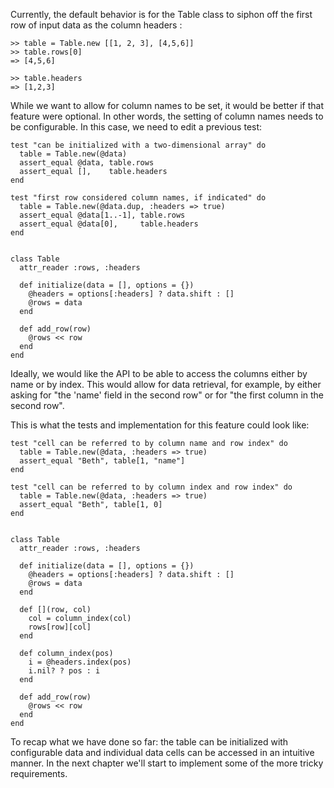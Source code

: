 
Currently, the default behavior is for the Table class to siphon off the first row of input data as the column headers :

    >> table = Table.new [[1, 2, 3], [4,5,6]]
    >> table.rows[0]
    => [4,5,6]

    >> table.headers
    => [1,2,3]

While we want to allow for column names to be set, it would be better if that feature were optional. In other words, the setting of column names needs to be configurable. In this case, we need to edit a previous test:

    test "can be initialized with a two-dimensional array" do
      table = Table.new(@data)
      assert_equal @data, table.rows
      assert_equal [],    table.headers
    end

    test "first row considered column names, if indicated" do
      table = Table.new(@data.dup, :headers => true)
      assert_equal @data[1..-1], table.rows
      assert_equal @data[0],     table.headers
    end


    class Table
      attr_reader :rows, :headers

      def initialize(data = [], options = {})
        @headers = options[:headers] ? data.shift : []
        @rows = data
      end

      def add_row(row)
        @rows << row
      end
    end

Ideally, we would like the API to be able to access the columns either by name or by index. This would allow for data retrieval, for example, by either asking for "the 'name' field in the second row" or for "the first column in the second row".

This is what the tests and implementation for this feature could look like:

    test "cell can be referred to by column name and row index" do
      table = Table.new(@data, :headers => true)
      assert_equal "Beth", table[1, "name"]
    end

    test "cell can be referred to by column index and row index" do
      table = Table.new(@data, :headers => true)
      assert_equal "Beth", table[1, 0]
    end


    class Table
      attr_reader :rows, :headers

      def initialize(data = [], options = {})
        @headers = options[:headers] ? data.shift : []
        @rows = data
      end

      def [](row, col)
        col = column_index(col)
        rows[row][col]
      end

      def column_index(pos)
        i = @headers.index(pos)
        i.nil? ? pos : i
      end

      def add_row(row)
        @rows << row
      end
    end

To recap what we have done so far: the table can be initialized with configurable data and individual data cells can be accessed in an intuitive manner.  In the next chapter we'll start to implement some of the more tricky requirements.
